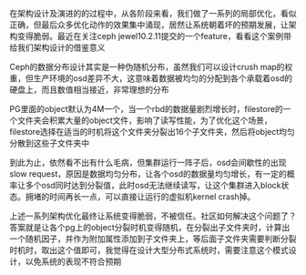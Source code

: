 在架构设计及演进的的过程中，从各阶段来看，我们做了一系列的局部优化，看似正确，但最后众多优化动作的效果集中涌现，居然让系统朝着坏的预期发展，让架构变得脆弱。最近在关注ceph jewel10.2.11提交的一个feature，看看这个案例带给我们架构设计的借鉴意义

Ceph的数据分布设计其实是一种伪随机分布，虽然我们可以设计crush map的权重，但生产环境的osd差异不大，这意味着数据被均匀的分配到各个承载着osd的硬盘上，而且数值相当接近，非常理想的分布

PG里面的object默认为4M一个，当一个rbd的数据量剧烈增长时，filestore的一个文件夹会积累大量的object文件，影响了读写性能，为了优化这个场景，filestore选择在适当的时机将这个文件夹分裂出16个子文件夹，然后将object均匀分散到这些子文件夹中

到此为止，依然看不出有什么毛病，但集群运行一阵子后，osd会间歇性的出现slow request，原因是数据均匀分布，让各个osd的数据量均匀增长，有一定的概率让多个osd同时达到分裂值，此时osd无法继续读写，让这个集群进入block状态。拥堵的时间再长一点，可以直接让运行的虚拟机kernel crash掉。

上述一系列架构优化最终让系统变得脆弱，不被信任。社区如何解决这个问题了？答案就是让各个pg上的object分裂时机变得随机，在分裂出子文件夹时，计算出一个随机因子，并作为附加属性添加到子文件夹上，等后面子文件夹需要判断分裂时机时，取出这个值即可，我觉得在设计大型分布式系统时，需要注意这个模式设计，以免系统的表现不符合预期